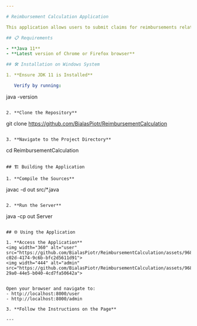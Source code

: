 ```yaml
---

# Reimbursement Calculation Application

This application allows users to submit claims for reimbursements related to business trips and provides an administrator interface to manage available receipt types and reimbursement rates.

## 📋 Requirements

- **Java 11**
- **Latest version of Chrome or Firefox browser**

## 🛠️ Installation on Windows System

1. **Ensure JDK 11 is Installed**

   Verify by running:
   ```
   java -version
   ```

2. **Clone the Repository**
   ```
   git clone https://github.com/BialasPiotr/ReimbursementCalculation
   ```

3. **Navigate to the Project Directory**
   ```
   cd ReimbursementCalculation
   ```

## 🏗️ Building the Application

1. **Compile the Sources**
   ```
   javac -d out src/*.java
   ```

2. **Run the Server**
   ```
   java -cp out Server
   ```

## 🌐 Using the Application

1. **Access the Application**
<img width="360" alt="user" src="https://github.com/BialasPiotr/ReimbursementCalculation/assets/96840701/c92aa2fa-c02d-4174-9c6b-bfc2d5611d91">
<img width="444" alt="admin" src="https://github.com/BialasPiotr/ReimbursementCalculation/assets/96840701/8fbcc3f6-29a0-44e5-b040-4cd7fa50642a">


   Open your browser and navigate to:
   - http://localhost:8000/user
   - http://localhost:8000/admin

3. **Follow the Instructions on the Page**

---
```

